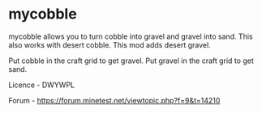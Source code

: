 # mycobble

mycobble allows you to turn cobble into gravel and gravel into sand.
This also works with desert cobble.
This  mod adds desert gravel.

Put cobble in the craft grid to get gravel.
Put gravel in the craft grid to get sand.

Licence - DWYWPL

Forum - https://forum.minetest.net/viewtopic.php?f=9&t=14210
